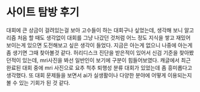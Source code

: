 # 사이트 탐방 후기
대회에 큰 상금이 걸려있는걸 보아 고수들이 하는 대회구나 싶었는데, 생각해 보니 알고리즘 처음 할 때도 생각없이 대회를 그냥 나갔던 것처럼 어느 정도 지식을 쌓고 재밌어 보이는게 있으면 도전해보고 싶은 생각이 들었다. 지금은 아는게 없으니 나중에 아는게 좀 생기면 그때 찾아볼것 같다. 허리디스크 진단을 받은적이 있어서 신검 기준을 찾아봤던적이 있는데, mri사진을 봐선 일반인이 보기에 구분이 힘들어보였다. 캐글에서 최근 완료된 대회 중에 mri 사진으로 요추 척추 퇴행성 분류 대회가 있었는데 좀 흥미롭다고 생각했다. 또 대회 문제들을 보면서 ai가 실생활이나 다양한 분야에 어떻게 이용되는지 볼 수 있는 기회가 된 것 같다. 

